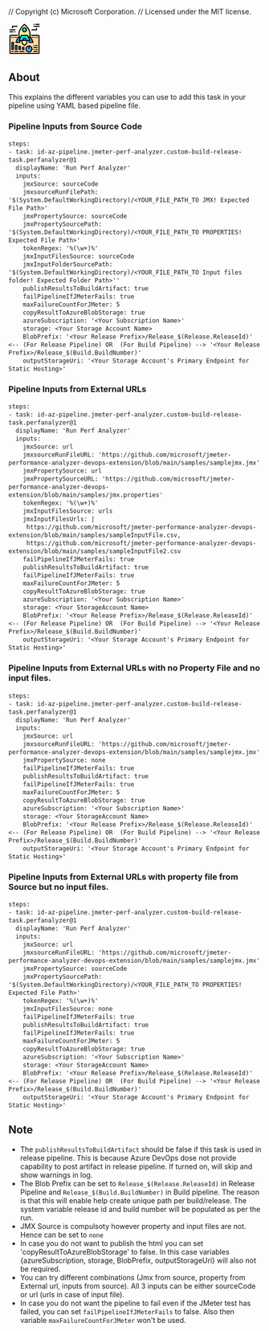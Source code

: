 // Copyright (c) Microsoft Corporation.
// Licensed under the MIT license.

![Screenshot](screenshots/icon.png)

## About
This explains the different variables you can use to add this task in your pipeline using YAML based pipeline file.

### Pipeline Inputs from Source Code

```
steps:
- task: id-az-pipeline.jmeter-perf-analyzer.custom-build-release-task.perfanalyzer@1
  displayName: 'Run Perf Analyzer'
  inputs:
    jmxSource: sourceCode
    jmxsourceRunFilePath: '$(System.DefaultWorkingDirectory)/<YOUR_FILE_PATH_TO JMX! Expected File Path>'
    jmxPropertySource: sourceCode
    jmxPropertySourcePath: '$(System.DefaultWorkingDirectory)/<YOUR_FILE_PATH_TO PROPERTIES! Expected File Path>'
    tokenRegex: '%(\w+)%'
    jmxInputFilesSource: sourceCode
    jmxInputFolderSourcePath: '$(System.DefaultWorkingDirectory)/<YOUR_FILE_PATH_TO Input files folder! Expected Folder Path>''
    publishResultsToBuildArtifact: true
    failPipelineIfJMeterFails: true
    maxFailureCountForJMeter: 5
    copyResultToAzureBlobStorage: true
    azureSubscription: '<Your Subscription Name>'
    storage: <Your Storage Account Name>
    BlobPrefix: '<Your Release Prefix>/Release_$(Release.ReleaseId)' <-- (For Release Pipeline) OR  (For Build Pipeline) --> '<Your Release Prefix>/Release_$(Build.BuildNumber)'
    outputStorageUri: '<Your Storage Account's Primary Endpoint for Static Hosting>'
```

### Pipeline Inputs from External URLs

```
steps:
- task: id-az-pipeline.jmeter-perf-analyzer.custom-build-release-task.perfanalyzer@1
  displayName: 'Run Perf Analyzer'
  inputs:
    jmxSource: url
    jmxsourceRunFileURL: 'https://github.com/microsoft/jmeter-performance-analyzer-devops-extension/blob/main/samples/samplejmx.jmx'
    jmxPropertySource: url
    jmxPropertySourceURL: 'https://github.com/microsoft/jmeter-performance-analyzer-devops-extension/blob/main/samples/jmx.properties'
    tokenRegex: '%(\w+)%'
    jmxInputFilesSource: urls
    jmxInputFilesUrls: |
     https://github.com/microsoft/jmeter-performance-analyzer-devops-extension/blob/main/samples/sampleInputFile.csv,
     https://github.com/microsoft/jmeter-performance-analyzer-devops-extension/blob/main/samples/sampleInputFile2.csv
    failPipelineIfJMeterFails: true
    publishResultsToBuildArtifact: true
    failPipelineIfJMeterFails: true
    maxFailureCountForJMeter: 5
    copyResultToAzureBlobStorage: true
    azureSubscription: '<Your Subscription Name>'
    storage: <Your StorageAccount Name>
    BlobPrefix: '<Your Release Prefix>/Release_$(Release.ReleaseId)' <-- (For Release Pipeline) OR  (For Build Pipeline) --> '<Your Release Prefix>/Release_$(Build.BuildNumber)'
    outputStorageUri: '<Your Storage Account's Primary Endpoint for Static Hosting>'
```

### Pipeline Inputs from External URLs with no Property File and no input files.

```
steps:
- task: id-az-pipeline.jmeter-perf-analyzer.custom-build-release-task.perfanalyzer@1
  displayName: 'Run Perf Analyzer'
  inputs:
    jmxSource: url
    jmxsourceRunFileURL: 'https://github.com/microsoft/jmeter-performance-analyzer-devops-extension/blob/main/samples/samplejmx.jmx'
    jmxPropertySource: none
    failPipelineIfJMeterFails: true
    publishResultsToBuildArtifact: true
    failPipelineIfJMeterFails: true
    maxFailureCountForJMeter: 5
    copyResultToAzureBlobStorage: true
    azureSubscription: '<Your Subscription Name>'
    storage: <Your StorageAccount Name>
    BlobPrefix: '<Your Release Prefix>/Release_$(Release.ReleaseId)' <-- (For Release Pipeline) OR  (For Build Pipeline) --> '<Your Release Prefix>/Release_$(Build.BuildNumber)'
    outputStorageUri: '<Your Storage Account's Primary Endpoint for Static Hosting>'
```

### Pipeline Inputs from External URLs with property file from Source but no input files.


```
steps:
- task: id-az-pipeline.jmeter-perf-analyzer.custom-build-release-task.perfanalyzer@1
  displayName: 'Run Perf Analyzer'
  inputs:
    jmxSource: url
    jmxsourceRunFileURL: 'https://github.com/microsoft/jmeter-performance-analyzer-devops-extension/blob/main/samples/samplejmx.jmx'
    jmxPropertySource: sourceCode
    jmxPropertySourcePath: '$(System.DefaultWorkingDirectory)/<YOUR_FILE_PATH_TO PROPERTIES! Expected File Path>'
    tokenRegex: '%(\w+)%'
    jmxInputFilesSource: none
    failPipelineIfJMeterFails: true
    publishResultsToBuildArtifact: true
    failPipelineIfJMeterFails: true
    maxFailureCountForJMeter: 5
    copyResultToAzureBlobStorage: true
    azureSubscription: '<Your Subscription Name>'
    storage: <Your StorageAccount Name>
    BlobPrefix: '<Your Release Prefix>/Release_$(Release.ReleaseId)' <-- (For Release Pipeline) OR  (For Build Pipeline) --> '<Your Release Prefix>/Release_$(Build.BuildNumber)'
    outputStorageUri: '<Your Storage Account's Primary Endpoint for Static Hosting>'
```


## Note
 - The `publishResultsToBuildArtifact` should be false if this task is used in release pipeline. This is because Azure DevOps dose not provide capability to post artifact in release pipeline. If turned on, will skip and show warnings in log.
 - The Blob Prefix can be set to `Release_$(Release.ReleaseId)` in Release Pipeline and `Release_$(Build.BuildNumber)` in Build pipeline. The reason is that this will enable help create unique path per build/release. The system variable release id and build number will be populated as per the run.
 - JMX Source is compulsoty however property and input files are not. Hence can be set to `none`
 - In case you do not want to publish the html you can set 'copyResultToAzureBlobStorage' to false. In this case variables {azureSubscription, storage, BlobPrefix, outputStorageUri} will also not be required.
 - You can try different combinations (Jmx from source, property from External url, inputs from source). All 3 inputs can be either sourceCode or url (urls in case of input file).
 - In case you do not want the pipeline to fail even if the JMeter test has failed, you can set `failPipelineIfJMeterFails` to false. Also then variable `maxFailureCountForJMeter` won't be used.
